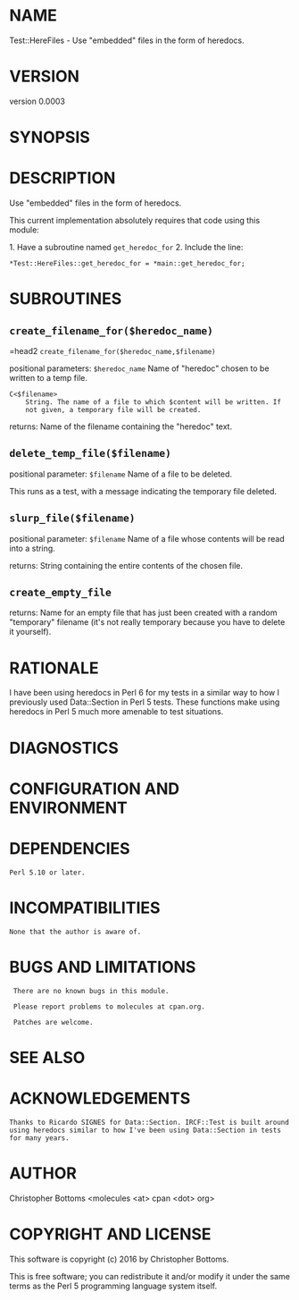 # NAME

Test::HereFiles - Use "embedded" files in the form of heredocs.

# VERSION

version 0.0003

# SYNOPSIS

# DESCRIPTION

Use "embedded" files in the form of heredocs.

This current implementation absolutely requires that code using this module:

1\. Have a subroutine named `get_heredoc_for`
2\. Include the line:

    *Test::HereFiles::get_heredoc_for = *main::get_heredoc_for;

# SUBROUTINES

## `create_filename_for($heredoc_name)`
=head2 `create_filename_for($heredoc_name,$filename)`

positional parameters:
    `$heredoc_name`
        Name of "heredoc" chosen to be written to a temp file.

    C<$filename>
        String. The name of a file to which $content will be written. If
        not given, a temporary file will be created.

returns:
    Name of the filename containing the "heredoc" text.

## `delete_temp_file($filename)`

positional parameter:
    `$filename`
        Name of a file to be deleted.

This runs as a test, with a message indicating the temporary file deleted.

## `slurp_file($filename)`

positional parameter:
    `$filename`
        Name of a file whose contents will be read into a string.

returns:
    String containing the entire contents of the chosen file.

## `create_empty_file`

returns:
    Name for an empty file that has just been created with a random
    "temporary" filename (it's not really temporary because you have to
    delete it yourself). 

# RATIONALE

I have been using heredocs in Perl 6 for my tests in a similar way to how I previously used Data::Section in Perl 5 tests. These functions make using heredocs in Perl 5 much more amenable to test situations.

# DIAGNOSTICS

# CONFIGURATION AND ENVIRONMENT

# DEPENDENCIES

    Perl 5.10 or later.

# INCOMPATIBILITIES

    None that the author is aware of.

# BUGS AND LIMITATIONS

     There are no known bugs in this module.

     Please report problems to molecules at cpan.org.

     Patches are welcome.

# SEE ALSO

# ACKNOWLEDGEMENTS

    Thanks to Ricardo SIGNES for Data::Section. IRCF::Test is built around using heredocs similar to how I've been using Data::Section in tests for many years.

# AUTHOR

Christopher Bottoms &lt;molecules &lt;at> cpan &lt;dot> org>

# COPYRIGHT AND LICENSE

This software is copyright (c) 2016 by Christopher Bottoms.

This is free software; you can redistribute it and/or modify it under
the same terms as the Perl 5 programming language system itself.
